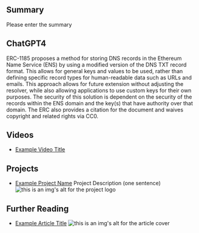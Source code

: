 ## Summary

Please enter the summary

## ChatGPT4

ERC-1185 proposes a method for storing DNS records in the Ethereum Name Service (ENS) by using a modified version of the DNS TXT record format. This allows for general keys and values to be used, rather than defining specific record types for human-readable data such as URLs and emails. This approach allows for future extension without adjusting the resolver, while also allowing applications to use custom keys for their own purposes. The security of this solution is dependent on the security of the records within the ENS domain and the key(s) that have authority over that domain. The ERC also provides a citation for the document and waives copyright and related rights via CC0.

## Videos

- [Example Video Title](https://www.youtube.com/watch?v=TDGq4aeevgY)

## Projects

- [Example Project Name](https://xxxx.xxx/xxxxx) Project Description (one sentence) ![this is an img's alt for the project logo](https://xxxx.xxx/project-logo.xxx)

## Further Reading

- [Example Article Title](https://xxxx.xxx/xxxxx) ![this is an img's alt for the article cover](https://xxxx.xxx/article-cover.xxx)
